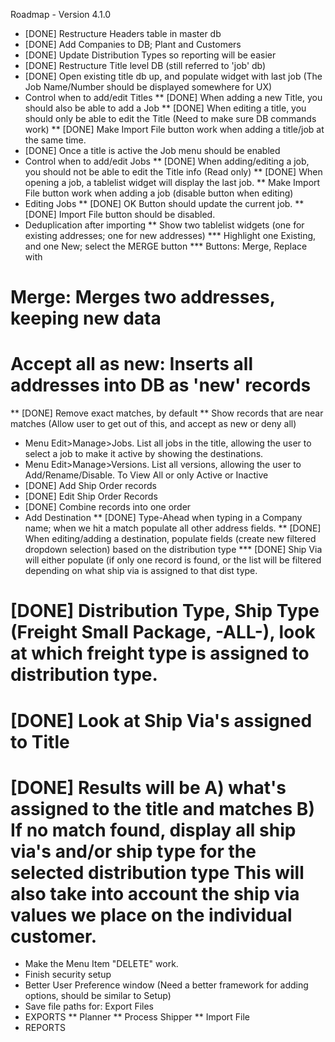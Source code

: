Roadmap - Version 4.1.0

* [DONE] Restructure Headers table in master db
* [DONE] Add Companies to DB; Plant and Customers
* [DONE] Update Distribution Types so reporting will be easier
* [DONE] Restructure Title level DB (still referred to 'job' db)
* [DONE] Open existing title db up, and populate widget with last job (The Job Name/Number should be displayed somewhere for UX)
* Control when to add/edit Titles
** [DONE] When adding a new Title, you should also be able to add a Job
** [DONE] When editing a title, you should only be able to edit the Title (Need to make sure DB commands work)
** [DONE] Make Import File button work when adding a title/job at the same time.
* [DONE] Once a title is active the Job menu should be enabled
* Control when to add/edit Jobs
** [DONE] When adding/editing a job, you should not be able to edit the Title info (Read only)
** [DONE] When opening a job, a tablelist widget will display the last job.
** Make Import File button work when adding a job (disable button when editing)
* Editing Jobs
** [DONE] OK Button should update the current job.
** [DONE] Import File button should be disabled.
* Deduplication after importing
** Show two tablelist widgets (one for existing addresses; one for new addresses)
*** Highlight one Existing, and one New; select the MERGE button
*** Buttons: Merge, Replace with
# Merge: Merges two addresses, keeping new data
# Accept all as new: Inserts all addresses into DB as 'new' records
** [DONE] Remove exact matches, by default
** Show records that are near matches (Allow user to get out of this, and accept as new or deny all)
* Menu Edit>Manage>Jobs. List all jobs in the title, allowing the user to select a job to make it active by showing the destinations.
* Menu Edit>Manage>Versions. List all versions, allowing the user to Add/Rename/Disable. To View All or only Active or Inactive
* [DONE] Add Ship Order records
* [DONE] Edit Ship Order Records
* [DONE] Combine records into one order
* Add Destination
** [DONE] Type-Ahead when typing in a Company name; when we hit a match populate all other address fields.
** [DONE] When editing/adding a destination, populate fields (create new filtered dropdown selection) based on the distribution type
*** [DONE] Ship Via will either populate (if only one record is found, or the list will be filtered depending on what ship via is assigned to that dist type.
# [DONE] Distribution Type, Ship Type (Freight Small Package, -ALL-), look at which freight type is assigned to distribution type.
# [DONE] Look at Ship Via's assigned to Title
# [DONE] Results will be A) what's assigned to the title and matches B) If no match found, display all ship via's and/or ship type for the selected distribution type This will also take into account the ship via values we place on the individual customer.
* Make the Menu Item "DELETE" work.
* Finish security setup
* Better User Preference window (Need a better framework for adding options, should be similar to Setup)
* Save file paths for: Export Files
* EXPORTS
** Planner
** Process Shipper
** Import File
* REPORTS
